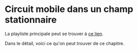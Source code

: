 # Circuit mobile dans un champ stationnaire

La playliste principale peut se trouver à [ce lien](https://youtube.com/playlist?list=PLEABsk5Xlyk7VKfM6scWg5PKUxlLUCaxt).

Dans le détail, voici ce qu'on peut trouver de ce chapitre.

